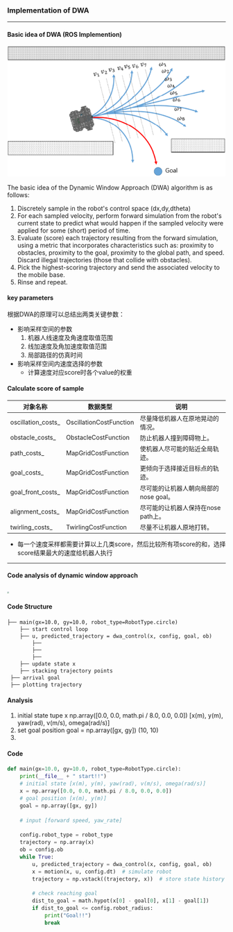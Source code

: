 ### Implementation of DWA

---

#### Basic idea of DWA (ROS Implemention)

![](Images/velocity_sample_of_dwa.png)

The basic idea of the Dynamic Window Approach (DWA) algorithm is as follows:

1. Discretely sample in the robot's control space (dx,dy,dtheta)
2. For each sampled velocity, perform forward simulation from the robot's current state to predict what would happen if the sampled velocity were applied for some (short) period of time.
3. Evaluate (score) each trajectory resulting from the forward simulation, using a metric that incorporates characteristics such as: proximity to obstacles, proximity to the goal, proximity to the global path, and speed. Discard illegal trajectories (those that collide with obstacles).
4. Pick the highest-scoring trajectory and send the associated velocity to the mobile base.
5. Rinse and repeat.

#### key parameters

根据DWA的原理可以总结出两类关键参数：

- 影响采样空间的参数
  1. 机器人线速度及角速度取值范围
  2. 线加速度及角加速度取值范围
  3. 局部路径的仿真时间
- 影响采样空间内速度选择的参数
  - 计算速度对应score时各个value的权重

#### Calculate score of sample

| 对象名称           | 数据类型                | 说明                                  |
| ------------------ | ----------------------- | ------------------------------------- |
| oscillation_costs_ | OscillationCostFunction | 尽量降低机器人在原地晃动的情况。      |
| obstacle_costs_    | ObstacleCostFunction    | 防止机器人撞到障碍物上。              |
| path_costs_        | MapGridCostFunction     | 使机器人尽可能的贴近全局轨迹。        |
| goal_costs_        | MapGridCostFunction     | 更倾向于选择接近目标点的轨迹。        |
| goal_front_costs_  | MapGridCostFunction     | 尽可能的让机器人朝向局部的nose goal。 |
| alignment_costs_   | MapGridCostFunction     | 尽可能的让机器人保持在nose path上。   |
| twirling_costs_    | TwirlingCostFunction    | 尽量不让机器人原地打转。              |

- 每一个速度采样都需要计算以上几类score，然后比较所有项score的和，选择score结果最大的速度给机器人执行

---

#### Code analysis of dynamic window approach

<img src="image/dynamic_window_approach.png" style="zoom: 25%;" />

#### Code Structure

```
├── main(gx=10.0, gy=10.0, robot_type=RobotType.circle)
    ├── start control loop
    ├── u, predicted_trajectory = dwa_control(x, config, goal, ob)
        ├── 
        ├── 
        ├── 
    ├── update state x
    ├── stacking trajectory points
 ├── arrival goal
 ├── plotting trajectory
```

#### Analysis

1. initial state tupe x np.array([0.0, 0.0, math.pi / 8.0, 0.0, 0.0])  [x(m), y(m), yaw(rad), v(m/s), omega(rad/s)]
2. set goal position goal = np.array([gx, gy]) (10, 10)
3. 

#### Code



```python
def main(gx=10.0, gy=10.0, robot_type=RobotType.circle):
    print(__file__ + " start!!")
    # initial state [x(m), y(m), yaw(rad), v(m/s), omega(rad/s)]
    x = np.array([0.0, 0.0, math.pi / 8.0, 0.0, 0.0])
    # goal position [x(m), y(m)]
    goal = np.array([gx, gy])

    # input [forward speed, yaw_rate]

    config.robot_type = robot_type
    trajectory = np.array(x)
    ob = config.ob
    while True:
        u, predicted_trajectory = dwa_control(x, config, goal, ob)
        x = motion(x, u, config.dt)  # simulate robot
        trajectory = np.vstack((trajectory, x))  # store state history
        
        # check reaching goal
        dist_to_goal = math.hypot(x[0] - goal[0], x[1] - goal[1])
        if dist_to_goal <= config.robot_radius:
            print("Goal!!")
            break
```

